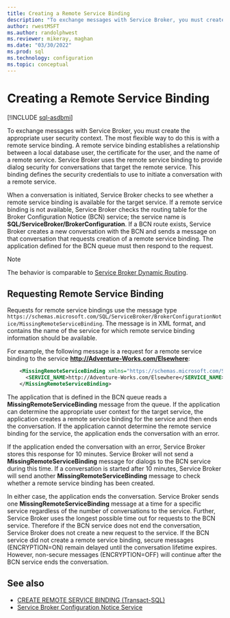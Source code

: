 ```yaml
---
title: Creating a Remote Service Binding
description: "To exchange messages with Service Broker, you must create the appropriate user security context."
author: rwestMSFT
ms.author: randolphwest
ms.reviewer: mikeray, maghan
ms.date: "03/30/2022"
ms.prod: sql
ms.technology: configuration
ms.topic: conceptual
---
```


# Creating a Remote Service Binding

[!INCLUDE [sql-asdbmi](../../includes/applies-to-version/sql-asdbmi.md)]

To exchange messages with Service Broker, you must create the appropriate user security context. The most flexible way to do this is with a remote service binding. A remote service binding establishes a relationship between a local database user, the certificate for the user, and the name of a remote service. Service Broker uses the remote service binding to provide dialog security for conversations that target the remote service. This binding defines the security credentials to use to initiate a conversation with a remote service.

When a conversation is initiated, Service Broker checks to see whether a remote service binding is available for the target service. If a remote service binding is not available, Service Broker checks the routing table for the Broker Configuration Notice (BCN) service; the service name is **SQL/ServiceBroker/BrokerConfiguration**. If a BCN route exists, Service Broker creates a new conversation with the BCN and sends a message on that conversation that requests creation of a remote service binding. The application defined for the BCN queue must then respond to the request.

> [!NOTE]
> The behavior is comparable to [Service Broker Dynamic Routing](service-broker-dynamic-routing.md).

## Requesting Remote Service Binding

Requests for remote service bindings use the message type `https://schemas.microsoft.com/SQL/ServiceBroker/BrokerConfigurationNotice/MissingRemoteServiceBinding`. The message is in XML format, and contains the name of the service for which remote service binding information should be available.

For example, the following message is a request for a remote service binding to the service **http://Adventure-Works.com/Elsewhere**:

```xml
    <MissingRemoteServiceBinding xmlns="https://schemas.microsoft.com/SQL/ServiceBroker/BrokerConfigurationNotice/MissingRemoteServiceBinding">
      <SERVICE_NAME>http://Adventure-Works.com/Elsewhere</SERVICE_NAME>
    </MissingRemoteServiceBinding>
```

The application that is defined in the BCN queue reads a **MissingRemoteServiceBinding** message from the queue. If the application can determine the appropriate user context for the target service, the application creates a remote service binding for the service and then ends the conversation. If the application cannot determine the remote service binding for the service, the application ends the conversation with an error.

If the application ended the conversation with an error, Service Broker stores this response for 10 minutes. Service Broker will not send a **MissingRemoteServiceBinding** message for dialogs to the BCN service during this time. If a conversation is started after 10 minutes, Service Broker will send another **MissingRemoteServiceBinding** message to check whether a remote service binding has been created.

In either case, the application ends the conversation. Service Broker sends one **MissingRemoteServiceBinding** message at a time for a specific service regardless of the number of conversations to the service. Further, Service Broker uses the longest possible time out for requests to the BCN service. Therefore if the BCN service does not end the conversation, Service Broker does not create a new request to the service. If the BCN service did not create a remote service binding, secure messages (ENCRYPTION=ON) remain delayed until the conversation lifetime expires. However, non-secure messages (ENCRYPTION=OFF) will continue after the BCN service ends the conversation.

## See also

- [CREATE REMOTE SERVICE BINDING (Transact-SQL)](../../t-sql/statements/create-remote-service-binding-transact-sql.md)
- [Service Broker Configuration Notice Service](service-broker-configuration-notice-service.md)
